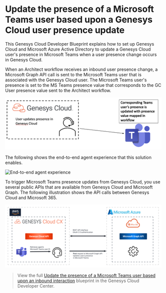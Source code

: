# Update the presence of a Microsoft Teams user based upon a Genesys Cloud user presence update

This Genesys Cloud Developer Blueprint explains how to set up Genesys Cloud and Microsoft Azure Active Directory to update a Genesys Cloud user's presence in Microsoft Teams when a user presence change occurs in Genesys Cloud.

When an Architect workflow receives an inbound user presence change, a Microsoft Graph API call is sent to the Microsoft Teams user that is associated with the Genesys Cloud user. The Microsoft Teams user's presence is set to the MS Teams presence value that corresponds to the GC User presence value sent to the Architect workflow.

![Microsoft Teams agent view](blueprint/images/msteams-workflow.png "Microsoft Teams presence update from an agent's point of view")

The following shows the end-to-end agent experience that this solution enables.

![End-to-end agent experience](blueprint/images/GCtoMSTeamsPresenceUpdatesbasedonGCPresenceChanges.gif "End-to-end agent experience")

To trigger Microsoft Teams presence updates from Genesys Cloud, you use several public APIs that are available from Genesys Cloud and Microsoft Graph. The following illustration shows the API calls between Genesys Cloud and Microsoft 365.

![The API calls between Genesys Cloud and Microsoft 365](blueprint/images/microsoft-teams-architect.png "The API calls between Genesys Cloud and Microsoft 365")

> View the full [Update the presence of a Microsoft Teams user based upon an inbound interaction](https://developer.mypurecloud.com/blueprints/) blueprint in the Genesys Cloud Developer Center.
